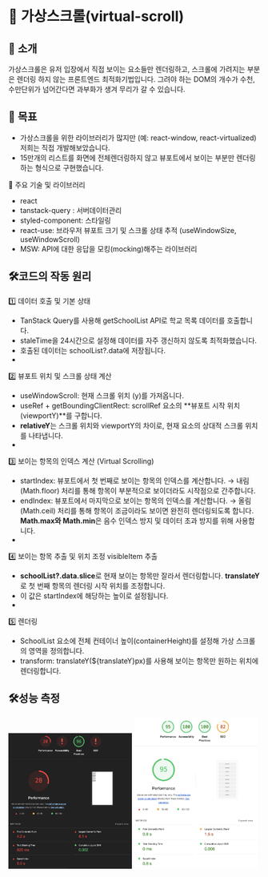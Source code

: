 # 🚀 가상스크롤(virtual-scroll)

## 📌 소개
가상스크롤은 유저 입장에서 직접 보이는 요소들만 렌더링하고, 스크롤에 가려지는 부분은 렌더링 하지 않는 프론트엔드 최적화기법입니다. 그려야 하는 DOM의 개수가 수천, 수만단위가 넘어간다면 과부화가 생겨 무리가 갈 수 있습니다.

## 🎯 목표
- 가상스크롤을 위한 라이브러리가 많지만 (예: react-window, react-virtualized) 저희는 직접 개발해보았습니다.
- 15만개의 리스트를 화면에 전체렌더링하지 않고 뷰포트에서 보이는 부분만 렌더링하는 형식으로 구현했습니다.

📂 주요 기술 및 라이브러리
- react
- tanstack-query : 서버데이터관리
- styled-component: 스타일링
- react-use: 브라우저 뷰포트 크기 및 스크롤 상태 추적 (useWindowSize, useWindowScroll)
- MSW: API에 대한 응답을 모킹(mocking)해주는 라이브러리

## 🛠️코드의 작동 원리
1️⃣ 데이터 호출 및 기본 상태
- TanStack Query를 사용해 getSchoolList API로 학교 목록 데이터를 호출합니다.
- staleTime을 24시간으로 설정해 데이터를 자주 갱신하지 않도록 최적화했습니다.
- 호출된 데이터는 schoolList?.data에 저장됩니다.
- 
2️⃣ 뷰포트 위치 및 스크롤 상태 계산
- useWindowScroll: 현재 스크롤 위치 (y)를 가져옵니다.
- useRef + getBoundingClientRect: scrollRef 요소의 **뷰포트 시작 위치 (viewportY)**를 구합니다.
- **relativeY**는 스크롤 위치와 viewportY의 차이로, 현재 요소의 상대적 스크롤 위치를 나타냅니다.
- 
3️⃣ 보이는 항목의 인덱스 계산 (Virtual Scrolling)
- startIndex: 뷰포트에서 첫 번째로 보이는 항목의 인덱스를 계산합니다.
→ 내림(Math.floor) 처리를 통해 항목이 부분적으로 보이더라도 시작점으로 간주합니다.
- endIndex: 뷰포트에서 마지막으로 보이는 항목의 인덱스를 계산합니다.
→ 올림(Math.ceil) 처리를 통해 항목이 조금이라도 보이면 완전히 렌더링되도록 합니다.
**Math.max와 Math.min**은 음수 인덱스 방지 및 데이터 초과 방지를 위해 사용합니다.
- 
4️⃣ 보이는 항목 추출 및 위치 조정
visibleItem 추출
- **schoolList?.data.slice**로 현재 보이는 항목만 잘라서 렌더링합니다.
**translateY**로 첫 번째 항목의 렌더링 시작 위치를 조정합니다.
- 이 값은 startIndex에 해당하는 높이로 설정됩니다.
- 
5️⃣ 렌더링
- SchoolList 요소에 전체 컨테이너 높이(containerHeight)를 설정해 가상 스크롤의 영역을 정의합니다.
- transform: translateY(${translateY}px)를 사용해 보이는 항목만 원하는 위치에 렌더링합니다.

## 🛠️성능 측정
<div style="gap: 10px;">
        <img src="./src/assets/readme/개선전.jpg" alt="개선 전" style="width: 49%" />
        <img src="./src/assets/readme/개선후.jpg" alt="개선 후" style="width: 49%" />
</div>
